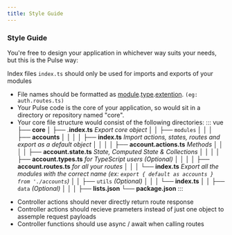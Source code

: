 ```yaml
---
title: Style Guide
---
```


### Style Guide

You're free to design your application in whichever way suits your needs, but this is the Pulse way:

Index files `index.ts` should only be used for imports and exports of your modules

- File names should be formatted as [module]().[type]().[extention](). `(eg: auth.routes.ts)`
- Your Pulse code is the core of your application, so would sit in a directory or repository named "core".
- Your core file structure would consist of the following directories:
  ::: vue
  ├── **core**
  │ ├── .**index.ts** _Export core object_
  │ │ ├── `modules`
  │ │ │ ├── **accounts**
  │ │ │ │ ├── **index.ts** _Import actions, states, routes and export as a default object_
  │ │ │ │ ├── **account.actions.ts** _Methods_
  │ │ │ │ ├── **account.state.ts** _State, Computed State & Collections_
  │ │ │ │ ├── **account.types.ts** _for TypeScript users (Optional)_
  │ │ │ │ ├── **account.routes.ts** _for all your routes_
  │ │ │ └── **index.ts** _Export all the modules with the correct name (ex: `export { default as accounts } from './accounts`)_
  │ │ ├── `utils` _(Optional)_
  │ │ │ └── **index.ts**
  │ │ ├── `data` _(Optional)_
  │ │ │ ├── **lists.json**
  └── **package.json**
  :::

* Controller actions should never directly return route response
* Controller actions should recieve prameters instead of just one object to assemple request payloads
* Controller functions should use async / await when calling routes

